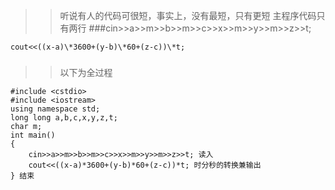 > > 听说有人的代码可很短，事实上，没有最短，只有更短 主程序代码只有两行
> ###cin>>a>>m>>b>>m>>c>>x>>m>>y>>m>>z>>t;
    
    
    cout<<((x-a)\*3600+(y-b)\*60+(z-c))\*t;
    

###

> > 以下为全过程
    
    
    #include <cstdio>
    #include <iostream>
    using namespace std;
    long long a,b,c,x,y,z,t;
    char m;
    int main()
    {
        cin>>a>>m>>b>>m>>c>>x>>m>>y>>m>>z>>t; 读入
        cout<<((x-a)*3600+(y-b)*60+(z-c))*t; 时分秒的转换兼输出
    } 结束
    

